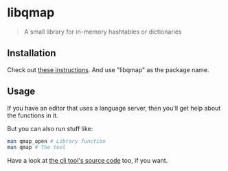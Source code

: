 # libqmap
> A small library for in-memory hashtables or dictionaries

## Installation
Check out [these instructions](https://github.com/tty-pt/ci/blob/main/docs/install.md#install-ttypt-packages).
And use "libqmap" as the package name.

## Usage
If you have an editor that uses a language server, then you'll get help about the functions in it.

But you can also run stuff like:
```sh
man qmap_open # Library function
man qmap # The tool
```

Have a look at [the cli tool's source code](https://github.com/tty-pt/qmap/blob/main/src/qmap.c) too, if you want.
